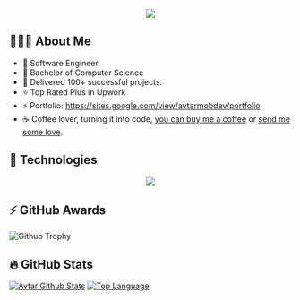 <p align="center">
  <img src="https://readme-typing-svg.demolab.com?font=Nanum+Gothic+Coding&weight=600&size=30&pause=1000&color=62F701&width=435&lines=Hi+%F0%9F%91%8B+there;Your+most+welcome;Here+are+my+skills%3A"/>
</p>

## 👨🏻‍💻 About Me
- 🔭 Software Engineer.
- 🌱 Bachelor of Computer Science
- 💝 Delivered 100+ successful projects.
- ⭐ Top Rated Plus in Upwork
- ⚡ Portfolio: https://sites.google.com/view/avtarmobdev/portfolio
- ☕ Coffee lover, turning it into code, [you can buy me a coffee](https://www.paypal.com/paypalme/hbdev/5usd) or [send me some love](https://github.com/sponsors/avtmob).


## 🔧 Technologies
<p align="center">
<img src="https://skillicons.dev/icons?i=androidstudio,apple,react,dart,swift,kotlin,firebase,git,figma,vscode,html,css,sass,js,ts,nodejs,vue,mongodb,mysql&theme=dark"/>
</p>

## ⚡ GitHub Awards
![Github Trophy](https://github-profile-trophy.vercel.app/?username=avtmob)

## 🔥 GitHub Stats
[![Avtar Github Stats](https://readme-stats.warengonzaga.com/api?username=avtmob&show_icons=true&count_private=true)](https://github.com/avtmob/github-readme-stats) [![Top Language](https://readme-stats.warengonzaga.com/api/top-langs?username=avtmob&layout=compact)](https://github.com/avtmob/github-readme-stats)

<!---
- 🤔 I’m looking for help with ...
- 💬 Ask me about ...
- 📫 How to reach me: ...
- 😄 Pronouns: ...
- 
--->
